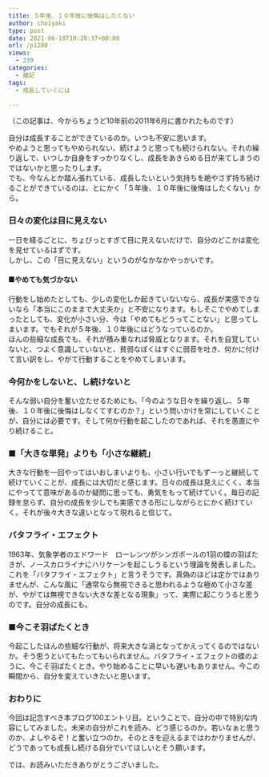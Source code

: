 ```yaml
---
title: ５年後、１０年後に後悔はしたくない
author: choiyaki
type: post
date: 2021-06-18T10:20:37+00:00
url: /p1280
views:
  - 239
categories:
  - 雑記
tags:
  - 成長していくには

---
```

（この記事は、今からちょうど10年前の2011年6月に書かれたものです）

自分は成長することができているのか。いつも不安に思います。  
やめようと思ってもやめられない、続けようと思っても続けられない。それの繰り返しで、いつしか自身をすっかりなくし、成長をあきらめる日が来てしまうのではないかと思ったりします。  
でも、今なんとか踏ん張れている、成長したいという気持ちを絶やさず持ち続けることができているのは、とにかく「５年後、１０年後に後悔はしたくない」から。

### 日々の変化は目に見えない

一日を経るごとに、ちょびっとすぎて目に見えないだけで、自分のどこかは変化を見せているはずです。  
しかし、この「目に見えない」というのがなかなかやっかいです。

#### ■やめても気づかない

行動をし始めたとしても、少しの変化しか起きていないなら、成長が実感できないなら「本当にこのままで大丈夫か」と不安になります。もしそこでやめてしまったとしても、変化が小さい分、今は「やめてもどうってことない」と思ってしまいます。でもそれが５年後、１０年後にはどうなっているのか。  
ほんの些細な成長でも、それが積み重なれば脅威となります。それを自覚していないと、つよく意識していないと、貧弱なぼくはすぐに弱音を吐き、何かに付けて言い訳をし、やがて行動することをやめてしまいます。

### 今何かをしないと、し続けないと

そんな弱い自分を奮い立たせるためにも、「今のような日々を繰り返し、５年後、１０年後に後悔はしなくてすむのか？」という問いかけを常にしていくことが、自分には必要です。そして何か行動を起こしたのであれば、それを愚直にやり続けること。

### ■「大きな単発」よりも「小さな継続」

大きな行動を一回やってはいおしまいよりも、小さい行いでもずーっと継続して続けていくことが、成長には大切だと感じます。日々の成長は見えにくく、本当にやってて意味があるのか疑問に思っても、勇気をもって続けていく。毎日の記録を怠らず、自分の成長を少しでも実感できる形にしながらとにかく続けていく。それが後々大きな違いとなって現れると信じて。

### バタフライ・エフェクト

1963年、気象学者のエドワード　ローレンツがシンガポールの1羽の蝶の羽ばたきが、ノースカロライナにハリケーンを起こしうるという理論を発表しました。これを「バタフライ・エフェクト」と言うそうです。真偽のほどは定かではありませんが、こんな風に「通常なら無視できると思われるような極めて小さな差が、やがては無視できない大きな差となる現象」って、実際に起こりうると思うのです。自分の成長にも。

### ■今こそ羽ばたくとき

今起こしたほんの些細な行動が、将来大きな渦となってかえってくるのではないか。そう思うといてもたってもいられません。バタフライ・エフェクトの蝶のように、今こそ羽ばたくとき。やり始めることに早いも遅いもありません。今この瞬間から、自分を変えていきたいと思います。

### おわりに

今回は記念すべき本ブログ100エントリ目。ということで、自分の中で特別な内容にしてみました。未来の自分がこれを読み、どう感じるのか。若いなぁと思うのか、よしやるぞ！と奮い立つのか。そのときを迎えるまではわかりませんが、どうであっても成長し続ける自分でいてほしいとそう願います。

では、お読みいただきありがとうございました。